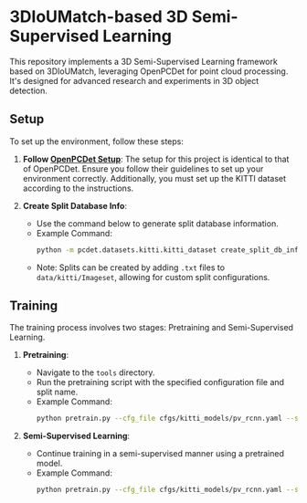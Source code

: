 # 3DIoUMatch-based 3D Semi-Supervised Learning

This repository implements a 3D Semi-Supervised Learning framework based on 3DIoUMatch, leveraging OpenPCDet for point cloud processing. It's designed for advanced research and experiments in 3D object detection.

## Setup

To set up the environment, follow these steps:

1. **Follow [OpenPCDet Setup](https://github.com/open-mmlab/OpenPCDet)**: The setup for this project is identical to that of OpenPCDet. Ensure you follow their guidelines to set up your environment correctly. Additionally, you must set up the KITTI dataset according to the instructions.

2. **Create Split Database Info**: 
   - Use the command below to generate split database information.
   - Example Command: 
     ```bash
     python -m pcdet.datasets.kitti.kitti_dataset create_split_db_infos tools/cfgs/dataset_configs/kitti_dataset.yaml 002_1
     ```
   - Note: Splits can be created by adding `.txt` files to `data/kitti/Imageset`, allowing for custom split configurations.

## Training

The training process involves two stages: Pretraining and Semi-Supervised Learning.

1. **Pretraining**:
   - Navigate to the `tools` directory.
   - Run the pretraining script with the specified configuration file and split name.
   - Example Command: 
     ```bash
     python pretrain.py --cfg_file cfgs/kitti_models/pv_rcnn.yaml --split_name 002_1 --repeat 10
     ```

2. **Semi-Supervised Learning**:
   - Continue training in a semi-supervised manner using a pretrained model.
   - Example Command: 
     ```bash
     python pretrain.py --cfg_file cfgs/kitti_models/pv_rcnn.yaml --split_name 002_1 --pretrained_model /output/kitti_models/pv_rcnn/default/ckpt
     ```
